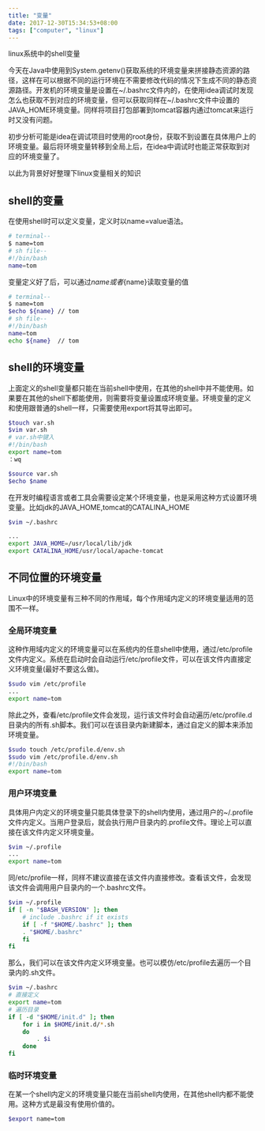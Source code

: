 ```yaml
---
title: "变量"
date: 2017-12-30T15:34:53+08:00
tags: ["computer", "linux"]
---
```


linux系统中的shell变量
<!--more-->

今天在Java中使用到System.getenv()获取系统的环境变量来拼接静态资源的路径，这样在可以根据不同的运行环境在不需要修改代码的情况下生成不同的静态资源路径。开发机的环境变量是设置在~/.bashrc文件内的，在使用idea调试时发现怎么也获取不到对应的环境变量，但可以获取同样在~/.bashrc文件中设置的JAVA_HOME环境变量。同样将项目打包部署到tomcat容器内通过tomcat来运行时又没有问题。

初步分析可能是idea在调试项目时使用的root身份，获取不到设置在具体用户上的环境变量。最后将环境变量转移到全局上后，在idea中调试时也能正常获取到对应的环境变量了。

以此为背景好好整理下linux变量相关的知识

## shell的变量
在使用shell时可以定义变量，定义时以name=value语法。

``` bash
# terminal--
$ name=tom
# sh file--
#!/bin/bash
name=tom
```

变量定义好了后，可以通过$name或者${name}读取变量的值

``` bash
# terminal--
$ name=tom
$echo ${name} // tom
# sh file--
#!/bin/bash
name=tom
echo ${name}  // tom
```

## shell的环境变量
上面定义的shell变量都只能在当前shell中使用，在其他的shell中并不能使用。如果要在其他的shell下都能使用，则需要将变量设置成环境变量。环境变量的定义和使用跟普通的shell一样，只需要使用export将其导出即可。

``` bash
$touch var.sh
$vim var.sh
# var.sh中键入
#!/bin/bash
export name=tom
：wq

$source var.sh
$echo $name
```

在开发时编程语言或者工具会需要设定某个环境变量，也是采用这种方式设置环境变量。比如jdk的JAVA_HOME,tomcat的CATALINA_HOME

``` bash
$vim ~/.bashrc

...
export JAVA_HOME=/usr/local/lib/jdk
export CATALINA_HOME/usr/local/apache-tomcat
```

## 不同位置的环境变量
Linux中的环境变量有三种不同的作用域，每个作用域内定义的环境变量适用的范围不一样。

### 全局环境变量
这种作用域内定义的环境变量可以在系统内的任意shell中使用，通过/etc/profile文件内定义。系统在启动时会自动运行/etc/profile文件，可以在该文件内直接定义环境变量(最好不要这么做)。

``` bash
$sudo vim /etc/profile
...
export name=tom
```

除此之外，查看/etc/profile文件会发现，运行该文件时会自动遍历/etc/profile.d目录内的所有.sh脚本。我们可以在该目录内新建脚本，通过自定义的脚本来添加环境变量。

``` bash
$sudo touch /etc/profile.d/env.sh
$sudo vim /etc/profile.d/env.sh
#!/bin/bash
export name=tom
```

### 用户环境变量
具体用户内定义的环境变量只能具体登录下的shell内使用，通过用户的~/.profile文件内定义。当用户登录后，就会执行用户目录内的.profile文件。理论上可以直接在该文件内定义环境变量。

``` bash
$vim ~/.profile
...
export name=tom
```

同/etc/profile一样，同样不建议直接在该文件内直接修改。查看该文件，会发现该文件会调用用户目录内的一个.bashrc文件。

``` bash
$vim ~/.profile
if [ -n "$BASH_VERSION" ]; then
    # include .bashrc if it exists
    if [ -f "$HOME/.bashrc" ]; then
	. "$HOME/.bashrc"
    fi
fi
```
那么，我们可以在该文件内定义环境变量。也可以模仿/etc/profile去遍历一个目录内的.sh文件。

``` bash
$vim ~/.bashrc
# 直接定义
export name=tom
# 遍历目录
if [ -d "$HOME/init.d" ]; then
    for i in $HOME/init.d/*.sh
    do
        . $i
    done
fi
```

### 临时环境变量
在某一个shell内定义的环境变量只能在当前shell内使用，在其他shell内都不能使用。这种方式是最没有使用价值的。

``` bash
$export name=tom
```


